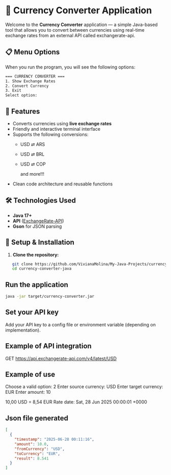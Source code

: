 # 💱 Currency Converter Application

Welcome to the **Currency Converter** application — a simple Java-based tool that allows you to convert between currencies using real-time exchange rates from an external API called exchangerate-api.

## 📋 Menu Options

When you run the program, you will see the following options:

```bash
=== CURRENCY CONVERTER ===
1. Show Exchange Rates
2. Convert Currency
3. Exit
Select option:
```

## 🚀 Features

- Converts currencies using **live exchange rates**
- Friendly and interactive terminal interface
- Supports the following conversions:
  - USD ⇄ ARS
  - USD ⇄ BRL
  - USD ⇄ COP
     
    and more!!!
- Clean code architecture and reusable functions

## 🛠 Technologies Used

- **Java 17+**
- **API** ([ExchangeRate-API](https://www.exchangerate-api.com/))
- **Gson** for JSON parsing

## 🔧 Setup & Installation

1. **Clone the repository:**

```bash
   git clone https://github.com/VivianaMolina/My-Java-Projects/currency-converter-api.git
   cd currency-converter-java
```

## Run the application
```bash
java -jar target/currency-converter.jar
```

## Set your API key

Add your API key to a config file or environment variable (depending on implementation).

## Example of API integration

GET https://api.exchangerate-api.com/v4/latest/USD


## Example of use

Choose a valid option: 2 
Enter source currency: USD
Enter target currency: EUR
Enter amount: 10

10,00 USD = 8,54 EUR
Rate date: Sat, 28 Jun 2025 00:00:01 +0000

## Json file generated
```json
[
  {
    "timestamp": "2025-06-28 00:11:16",
    "amount": 10.0,
    "fromCurrency": "USD",
    "toCurrency": "EUR",
    "result": 8.541
  }
]
```



